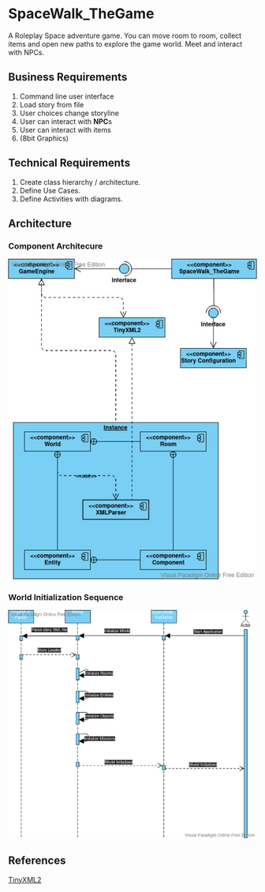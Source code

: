 # SpaceWalk_TheGame

A Roleplay Space adventure game. You can move room to room, collect items and open new paths to explore the game world. Meet and interact with NPCs.

## Business Requirements

1. Command line user interface
2. Load story from file
3. User choices change storyline
4. User can interact with **NPC**s
5. User can interact with items
6. (8bit Graphics)

## Technical Requirements

1. Create class hierarchy / architecture.
2. Define Use Cases.
3. Define Activities with diagrams.

## Architecture

### Component Architecure

![Component Architecure](Planning/Component_Connection.jpg)

### World Initialization Sequence

![World Initialization Sequence](Planning/World_Initialization_Sequence.jpg)

## References

[TinyXML2](https://github.com/leethomason/tinyxml2)